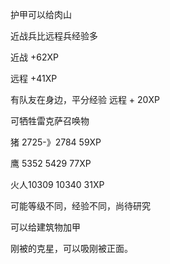 护甲可以给肉山

近战兵比远程兵经验多

近战 +62XP

远程 +41XP

有队友在身边，平分经验 远程 + 20XP



可牺牲雷克萨召唤物

猪 2725-》2784	59XP

鹰 5352 5429	77XP

火人10309 10340		31XP

可能等级不同，经验不同，尚待研究



可以给建筑物加甲



刚被的克星，可以吸刚被正面。